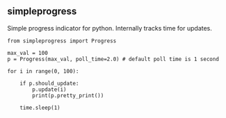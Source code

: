 ## simpleprogress

Simple progress indicator for python. Internally tracks time for updates.

```
from simpleprogress import Progress

max_val = 100
p = Progress(max_val, poll_time=2.0) # default poll time is 1 second

for i in range(0, 100):

    if p.should_update:
        p.update(i)
        print(p.pretty_print())

    time.sleep(1)

```
